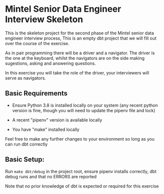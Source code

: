 # Mintel Senior Data Engineer Interview Skeleton

This is the skeleton project for the second phase of the Mintel senior data engineer interview process, 
This is an empty dbt project that we will fill out over the course of the exercise.

As in pair programming there will be a driver and a navigator. The driver is the one at the keyboard, whilst the navigators are on the side making sugestions, asking and answering questions. 

In this exercise you will take the role of the driver, your interviewers will serve as navigators.

## Basic Requirements

- Ensure Python 3.8 is installed locally on your system (any recent python version is fine, though you will need to update the pipenv file and lock) 

- A recent "pipenv" version is available locally

- You have "make" installed locally

Feel free to make any further changes to your environment so long as you can run dbt correctly

## Basic Setup:

Run `make dbt/debug` in the project root, ensure pipenv installs correctly, dbt debug runs and that no ERRORS are reported

Note that no prior knowledge of dbt is expected or required for this exercise